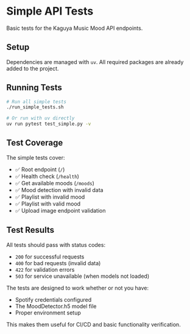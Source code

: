 # Simple API Tests

Basic tests for the Kaguya Music Mood API endpoints.

## Setup

Dependencies are managed with `uv`. All required packages are already added to the project.

## Running Tests

```bash
# Run all simple tests
./run_simple_tests.sh

# Or run with uv directly  
uv run pytest test_simple.py -v
```

## Test Coverage

The simple tests cover:

- ✅ Root endpoint (`/`)
- ✅ Health check (`/health`) 
- ✅ Get available moods (`/moods`)
- ✅ Mood detection with invalid data
- ✅ Playlist with invalid mood
- ✅ Playlist with valid mood
- ✅ Upload image endpoint validation

## Test Results

All tests should pass with status codes:
- `200` for successful requests
- `400` for bad requests (invalid data)
- `422` for validation errors
- `503` for service unavailable (when models not loaded)

The tests are designed to work whether or not you have:
- Spotify credentials configured
- The MoodDetector.h5 model file
- Proper environment setup

This makes them useful for CI/CD and basic functionality verification.
